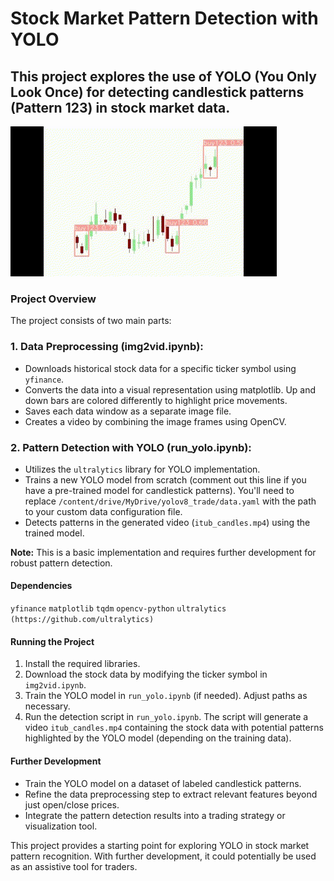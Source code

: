 # Stock Market Pattern Detection with YOLO

## This project explores the use of YOLO (You Only Look Once) for detecting candlestick patterns (Pattern 123) in stock market data.

![descrição do GIF](images/pattern_detection.gif)

### Project Overview

The project consists of two main parts:

### 1. Data Preprocessing (img2vid.ipynb):

  - Downloads historical stock data for a specific ticker symbol using `yfinance`.
  - Converts the data into a visual representation using matplotlib. Up and down bars are colored differently to highlight price movements.
  - Saves each data window as a separate image file.
  - Creates a video by combining the image frames using OpenCV.

### 2. Pattern Detection with YOLO (run_yolo.ipynb):

  - Utilizes the `ultralytics` library for YOLO implementation.
  - Trains a new YOLO model from scratch (comment out this line if you have a pre-trained model for candlestick patterns). You'll need to replace `/content/drive/MyDrive/yolov8_trade/data.yaml` with the path to your custom data configuration file.
  - Detects patterns in the generated video (`itub_candles.mp4`) using the trained model.

**Note:** This is a basic implementation and requires further development for robust pattern detection.

#### Dependencies
`yfinance`
`matplotlib`
`tqdm`
`opencv-python`
`ultralytics (https://github.com/ultralytics)`

#### Running the Project
1. Install the required libraries.
2. Download the stock data by modifying the ticker symbol in `img2vid.ipynb`.
3. Train the YOLO model in `run_yolo.ipynb` (if needed). Adjust paths as necessary.
4. Run the detection script in `run_yolo.ipynb`.
The script will generate a video `itub_candles.mp4` containing the stock data with potential patterns highlighted by the YOLO model (depending on the training data).

#### Further Development
- Train the YOLO model on a dataset of labeled candlestick patterns.
- Refine the data preprocessing step to extract relevant features beyond just open/close prices.
- Integrate the pattern detection results into a trading strategy or visualization tool.
  
This project provides a starting point for exploring YOLO in stock market pattern recognition. With further development, it could potentially be used as an assistive tool for traders.
